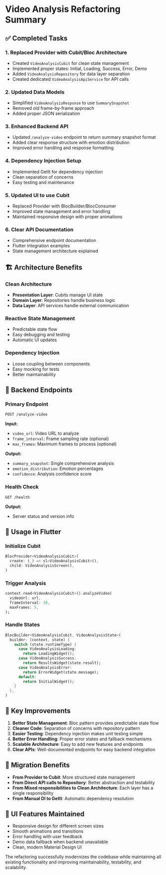 # Video Analysis Refactoring Summary

## ✅ Completed Tasks

### 1. **Replaced Provider with Cubit/Bloc Architecture**
- Created `VideoAnalysisCubit` for clean state management
- Implemented proper states: Initial, Loading, Success, Error, Demo
- Added `VideoAnalysisRepository` for data layer separation
- Created dedicated `VideoAnalysisApiService` for API calls

### 2. **Updated Data Models**
- Simplified `VideoAnalysisResponse` to use `SummarySnapshot`
- Removed old frame-by-frame approach
- Added proper JSON serialization

### 3. **Enhanced Backend API**
- Updated `/analyze-video` endpoint to return summary snapshot format
- Added clear response structure with emotion distribution
- Improved error handling and response formatting

### 4. **Dependency Injection Setup**
- Implemented GetIt for dependency injection
- Clean separation of concerns
- Easy testing and maintenance

### 5. **Updated UI to use Cubit**
- Replaced Provider with BlocBuilder/BlocConsumer
- Improved state management and error handling
- Maintained responsive design with proper animations

### 6. **Clear API Documentation**
- Comprehensive endpoint documentation
- Flutter integration examples
- State management architecture explained

## 🏗️ Architecture Benefits

### **Clean Architecture**
- **Presentation Layer**: Cubits manage UI state
- **Domain Layer**: Repositories handle business logic
- **Data Layer**: API services handle external communication

### **Reactive State Management**
- Predictable state flow
- Easy debugging and testing
- Automatic UI updates

### **Dependency Injection**
- Loose coupling between components
- Easy mocking for tests
- Better maintainability

## 🔌 Backend Endpoints

### Primary Endpoint
```
POST /analyze-video
```
**Input:**
- `video_url`: Video URL to analyze
- `frame_interval`: Frame sampling rate (optional)
- `max_frames`: Maximum frames to process (optional)

**Output:**
- `summary_snapshot`: Single comprehensive analysis
- `emotion_distribution`: Emotion percentages
- `confidence`: Analysis confidence score

### Health Check
```
GET /health
```
**Output:**
- Server status and version info

## 🚀 Usage in Flutter

### Initialize Cubit
```dart
BlocProvider<VideoAnalysisCubit>(
  create: (_) => sl<VideoAnalysisCubit>(),
  child: VideoAnalysisScreen(),
)
```

### Trigger Analysis
```dart
context.read<VideoAnalysisCubit>().analyzeVideo(
  videoUrl: url,
  frameInterval: 30,
  maxFrames: 5,
);
```

### Handle States
```dart
BlocBuilder<VideoAnalysisCubit, VideoAnalysisState>(
  builder: (context, state) {
    switch (state.runtimeType) {
      case VideoAnalysisLoading:
        return LoadingWidget();
      case VideoAnalysisSuccess:
        return ResultsWidget(state.result);
      case VideoAnalysisError:
        return ErrorWidget(state.message);
      default:
        return InitialWidget();
    }
  },
)
```

## 🎯 Key Improvements

1. **Better State Management**: Bloc pattern provides predictable state flow
2. **Cleaner Code**: Separation of concerns with repository pattern
3. **Easier Testing**: Dependency injection makes unit testing simple
4. **Better Error Handling**: Proper error states and fallback mechanisms
5. **Scalable Architecture**: Easy to add new features and endpoints
6. **Clear APIs**: Well-documented endpoints for easy backend integration

## 🔄 Migration Benefits

- **From Provider to Cubit**: More structured state management
- **From Direct API calls to Repository**: Better abstraction and testability
- **From Mixed responsibilities to Clean Architecture**: Each layer has a single responsibility
- **From Manual DI to GetIt**: Automatic dependency resolution

## 📱 UI Features Maintained

- Responsive design for different screen sizes
- Smooth animations and transitions
- Error handling with user feedback
- Demo data fallback when backend unavailable
- Clean, modern Material Design UI

The refactoring successfully modernizes the codebase while maintaining all existing functionality and improving maintainability, testability, and scalability.
